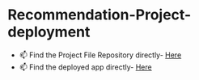 

# Recommendation-Project- deployment

- 📫 Find the Project File Repository directly- <a href="https://github.com/Gulzar-khan/Book-Recommendation-System" target="_blank">Here</a> 
- 📫 Find the deployed app directly- <a href="https://gul-recommender.herokuapp.com/" target="_blank">Here</a> 

